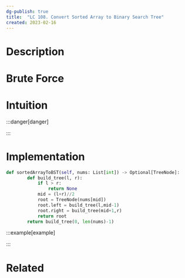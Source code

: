 ```yaml
---
dg-publish: true
title:  "LC 108. Convert Sorted Array to Binary Search Tree"
created: 2023-02-16
---
```



# Description

# Brute Force
# Intuition

:::danger[danger] 


:::

# Implementation
```python
def sortedArrayToBST(self, nums: List[int]) -> Optional[TreeNode]:
        def build_tree(l, r):
            if l > r:
                return None
            mid = (l+r)//2
            root = TreeNode(nums[mid])
            root.left = build_tree(l,mid-1)
            root.right = build_tree(mid+1,r) 
            return root
        return build_tree(0, len(nums)-1)
```

:::example[example] 


:::


# Related
